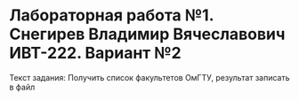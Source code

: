 # Лабораторная работа №1. Снегирев Владимир Вячеславович ИВТ-222. Вариант №2
Текст задания: Получить список факультетов ОмГТУ, результат записать в файл
